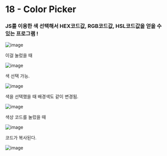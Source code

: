 <h1>18 - Color Picker</h1>

<h3>JS를 이용한 색 선택해서 HEX코드값, RGB코드값, HSL코드값을 얻을 수 있는 프로그램 !</h3>

![image](https://github.com/Yuika12321/2024_get_a_job/assets/131143940/66f1fd5f-4844-43a1-9405-5519eaf8aac9)

<p>이걸 눌렀을 때</p>

![image](https://github.com/Yuika12321/2024_get_a_job/assets/131143940/cf8e3187-68bf-410f-a795-5e7a011ac874)

<p>색 선택 가능.</p>

![image](https://github.com/Yuika12321/2024_get_a_job/assets/131143940/ccdb08c3-10a0-437d-9433-50f995e0ded3)

<p>색을 선택했을 때 배경색도 같이 변경됨.</p>

![image](https://github.com/Yuika12321/2024_get_a_job/assets/131143940/b0186fba-08cf-4b96-a2c5-6026b7c050f2)

<p>색상 코드를 눌렀을 때</p>

![image](https://github.com/Yuika12321/2024_get_a_job/assets/131143940/f2d0bcfb-b677-4093-8008-2fea1c6737d6)

<p>코드가 복사된다.</p>

![image](https://github.com/Yuika12321/2024_get_a_job/assets/131143940/843bda39-a00b-4160-91f8-6616750cbf84)
